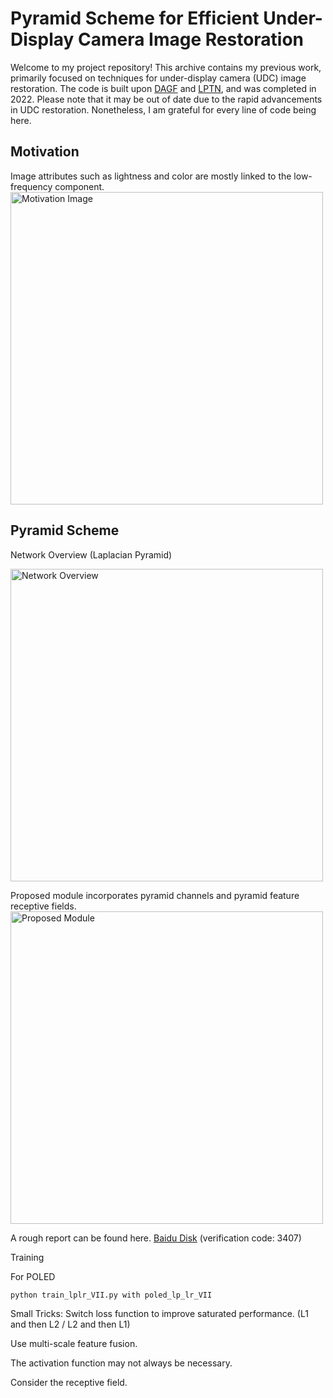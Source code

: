# Pyramid Scheme for Efficient Under-Display Camera Image Restoration
Welcome to my project repository! This archive contains my previous work, primarily focused on techniques for under-display camera (UDC) image restoration.
The code is built upon [DAGF](https://github.com/varun19299/deep-atrous-guided-filter) and [LPTN](https://github.com/csjliang/LPTN), and was completed in 2022. 
Please note that it may be out of date due to the rapid advancements in UDC restoration. Nonetheless, I am grateful for every line of code being here.

## Motivation
Image attributes such as lightness and color are mostly linked to the low-frequency component. 
<img src="https://github.com/Tillyhere/UDC_Restoration/assets/48005193/0213d1d5-81e6-4390-9ddc-f6a8acb82faf" alt="Motivation Image" width="500"/>

## Pyramid Scheme
Network Overview (Laplacian Pyramid)

<img src="https://github.com/Tillyhere/UDC_Restoration/assets/48005193/85989902-ad21-4ff3-9017-b6e9973ecd86" alt="Network Overview" width="500"/>

 Proposed module incorporates pyramid channels and pyramid feature receptive fields.
<img src="https://github.com/Tillyhere/UDC_Restoration/assets/48005193/3943e5ac-e29b-4b9a-97c1-63591bcae135" alt="Proposed Module" width="500"/>


A rough report can be found here. [Baidu Disk](https://pan.baidu.com/s/1RvKKIXEXVfljv_3kupyBlw?pwd=3407) (verification code: 3407)


Training

For POLED
```bash
python train_lplr_VII.py with poled_lp_lr_VII
```

Small Tricks:
Switch loss function to improve saturated performance. (L1 and then L2 / L2 and then L1)

Use multi-scale feature fusion.

The activation function may not always be necessary. 

Consider the receptive field.
